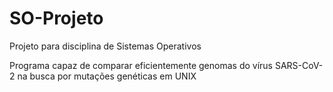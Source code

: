 # SO-Projeto
Projeto para disciplina de Sistemas Operativos

Programa capaz de comparar eficientemente genomas do vírus SARS-CoV-2 na busca por mutações genéticas em UNIX
